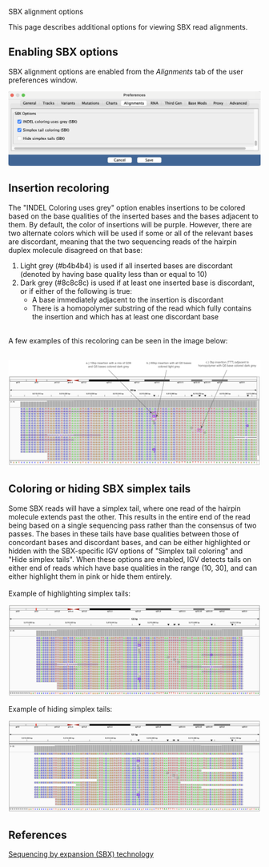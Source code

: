 <p class="page-title">SBX alignment options</p>

This page describes additional options for viewing SBX read alignments.

## Enabling SBX options

SBX alignment options are enabled from the *Alignments* tab of the user preferences window.  

![SBX alignment options menu](../../img/sbxoptionsmenuscreenshot.png)

## Insertion recoloring

The "INDEL Coloring uses grey" option enables insertions to be colored based on the base qualities of the inserted bases and the bases adjacent to them. By default, the color of insertions will be purple. However, there are two alternate colors which will be used if some or all of the relevant bases are discordant, meaning that the two sequencing reads of the hairpin duplex molecule disagreed on that base:

1. Light grey (#b4b4b4) is used if all inserted bases are discordant (denoted by having base quality less than or equal to 10)
2. Dark grey (#8c8c8c) is used if at least one inserted base is discordant, or if either of the following is true:
    - A base immediately adjacent to the insertion is discordant
    - There is a homopolymer substring of the read which fully contains the insertion and which has at least one discordant base
<br>
A few examples of this recoloring can be seen in the image below:<br><br>

![SBX insertion recoloring example](../../img/sbxinsertionrecoloring.png)

## Coloring or hiding SBX simplex tails

Some SBX reads will have a simplex tail, where one read of the hairpin molecule extends past the other. This results in the entire end of the read being based on a single sequencing pass rather than the consensus of two passes. The bases in these tails have base qualities between those of concordant bases and discordant bases, and can be either highlighted or hidden with the SBX-specific IGV options of "Simplex tail coloring" and "Hide simplex tails". When these options are enabled, IGV detects tails on either end of reads which have base qualities in the range (10, 30], and can either highlight them in pink or hide them entirely.
<br><br>
Example of highlighting simplex tails:<br>

![SBX simplex tail recoloring example](../../img/sbxsimplextailcolor.png)

Example of hiding simplex tails:<br>

![SBX simplex tail hiding example](../../img/sbxsimplextailhide.png)

## References

[Sequencing by expansion (SBX) technology](https://sequencing.roche.com/us/en/article-listing/sequencing-platform-technologies.html)
